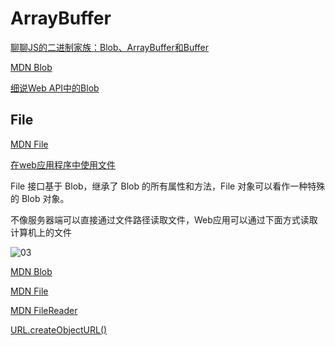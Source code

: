 # ArrayBuffer

[聊聊JS的二进制家族：Blob、ArrayBuffer和Buffer](https://www.cnblogs.com/penghuwan/p/12053775.html)

[MDN Blob](https://developer.mozilla.org/zh-CN/docs/Web/API/Blob)

[细说Web API中的Blob](https://www.jianshu.com/p/4d014a45aaf7)

## File

[MDN File](https://developer.mozilla.org/zh-CN/docs/Web/API/File)

[在web应用程序中使用文件](https://developer.mozilla.org/zh-CN/docs/Web/API/File/Using_files_from_web_applications#Example.3A_Using_object_URLs_to_display_images)

File 接口基于 Blob，继承了 Blob 的所有属性和方法，File 对象可以看作一种特殊的 Blob 对象。

不像服务器端可以直接通过文件路径读取文件，Web应用可以通过下面方式读取计算机上的文件

![03](http://image.newarea.site/20230802/03.png)


[MDN Blob](https://developer.mozilla.org/zh-CN/docs/Web/API/Blob)

[MDN File](https://developer.mozilla.org/zh-CN/docs/Web/API/File)

[MDN FileReader](https://developer.mozilla.org/zh-CN/docs/Web/API/FileReader)

[URL.createObjectURL()](https://developer.mozilla.org/zh-CN/docs/Web/API/URL/createObjectURL)
